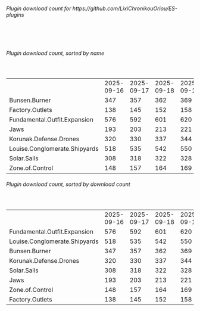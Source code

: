 <h6>Plugin download count for https://github.com/LixiChronikouOriou/ES-plugins</h6><br>
<br>
<h6>Plugin download count, sorted by name</h6><sub><sup><br>
<table>
	<tr>
		<td></td>
		<td>2025-09-16</td>
		<td>2025-09-17</td>
		<td>2025-09-18</td>
		<td>2025-09-19</td>
		<td>2025-09-20</td>
		<td>2025-09-21</td>
		<td>2025-09-22</td>
		<td>today +</td>
	</tr>
	<tr>
		<td>Bunsen.Burner</td>
		<td>347</td>
		<td>357</td>
		<td>362</td>
		<td>369</td>
		<td>375</td>
		<td>384</td>
		<td>390</td>
		<td>+ 6</td>
	</tr>
	<tr>
		<td>Factory.Outlets</td>
		<td>138</td>
		<td>145</td>
		<td>152</td>
		<td>158</td>
		<td>164</td>
		<td>175</td>
		<td>180</td>
		<td>+ 5</td>
	</tr>
	<tr>
		<td>Fundamental.Outfit.Expansion</td>
		<td>576</td>
		<td>592</td>
		<td>601</td>
		<td>620</td>
		<td>628</td>
		<td>642</td>
		<td>649</td>
		<td>+ 7</td>
	</tr>
	<tr>
		<td>Jaws</td>
		<td>193</td>
		<td>203</td>
		<td>213</td>
		<td>221</td>
		<td>226</td>
		<td>234</td>
		<td>239</td>
		<td>+ 5</td>
	</tr>
	<tr>
		<td>Korunak.Defense.Drones</td>
		<td>320</td>
		<td>330</td>
		<td>337</td>
		<td>344</td>
		<td>348</td>
		<td>360</td>
		<td>365</td>
		<td>+ 5</td>
	</tr>
	<tr>
		<td>Louise.Conglomerate.Shipyards</td>
		<td>518</td>
		<td>535</td>
		<td>542</td>
		<td>550</td>
		<td>554</td>
		<td>568</td>
		<td>574</td>
		<td>+ 6</td>
	</tr>
	<tr>
		<td>Solar.Sails</td>
		<td>308</td>
		<td>318</td>
		<td>322</td>
		<td>328</td>
		<td>334</td>
		<td>343</td>
		<td>348</td>
		<td>+ 5</td>
	</tr>
	<tr>
		<td>Zone.of.Control</td>
		<td>148</td>
		<td>157</td>
		<td>164</td>
		<td>169</td>
		<td>173</td>
		<td>180</td>
		<td>186</td>
		<td>+ 6</td>
	</tr>
</table>
</sub></sup>
<h6>Plugin download count, sorted by download count</h6><sub><sup><br>
<table>
	<tr>
		<td></td>
		<td>2025-09-16</td>
		<td>2025-09-17</td>
		<td>2025-09-18</td>
		<td>2025-09-19</td>
		<td>2025-09-20</td>
		<td>2025-09-21</td>
		<td>2025-09-22</td>
		<td>today +</td>
	</tr>
	<tr>
		<td>Fundamental.Outfit.Expansion</td>
		<td>576</td>
		<td>592</td>
		<td>601</td>
		<td>620</td>
		<td>628</td>
		<td>642</td>
		<td>649</td>
		<td>+ 7</td>
	</tr>
	<tr>
		<td>Louise.Conglomerate.Shipyards</td>
		<td>518</td>
		<td>535</td>
		<td>542</td>
		<td>550</td>
		<td>554</td>
		<td>568</td>
		<td>574</td>
		<td>+ 6</td>
	</tr>
	<tr>
		<td>Bunsen.Burner</td>
		<td>347</td>
		<td>357</td>
		<td>362</td>
		<td>369</td>
		<td>375</td>
		<td>384</td>
		<td>390</td>
		<td>+ 6</td>
	</tr>
	<tr>
		<td>Korunak.Defense.Drones</td>
		<td>320</td>
		<td>330</td>
		<td>337</td>
		<td>344</td>
		<td>348</td>
		<td>360</td>
		<td>365</td>
		<td>+ 5</td>
	</tr>
	<tr>
		<td>Solar.Sails</td>
		<td>308</td>
		<td>318</td>
		<td>322</td>
		<td>328</td>
		<td>334</td>
		<td>343</td>
		<td>348</td>
		<td>+ 5</td>
	</tr>
	<tr>
		<td>Jaws</td>
		<td>193</td>
		<td>203</td>
		<td>213</td>
		<td>221</td>
		<td>226</td>
		<td>234</td>
		<td>239</td>
		<td>+ 5</td>
	</tr>
	<tr>
		<td>Zone.of.Control</td>
		<td>148</td>
		<td>157</td>
		<td>164</td>
		<td>169</td>
		<td>173</td>
		<td>180</td>
		<td>186</td>
		<td>+ 6</td>
	</tr>
	<tr>
		<td>Factory.Outlets</td>
		<td>138</td>
		<td>145</td>
		<td>152</td>
		<td>158</td>
		<td>164</td>
		<td>175</td>
		<td>180</td>
		<td>+ 5</td>
	</tr>
</table>
</sub></sup>
